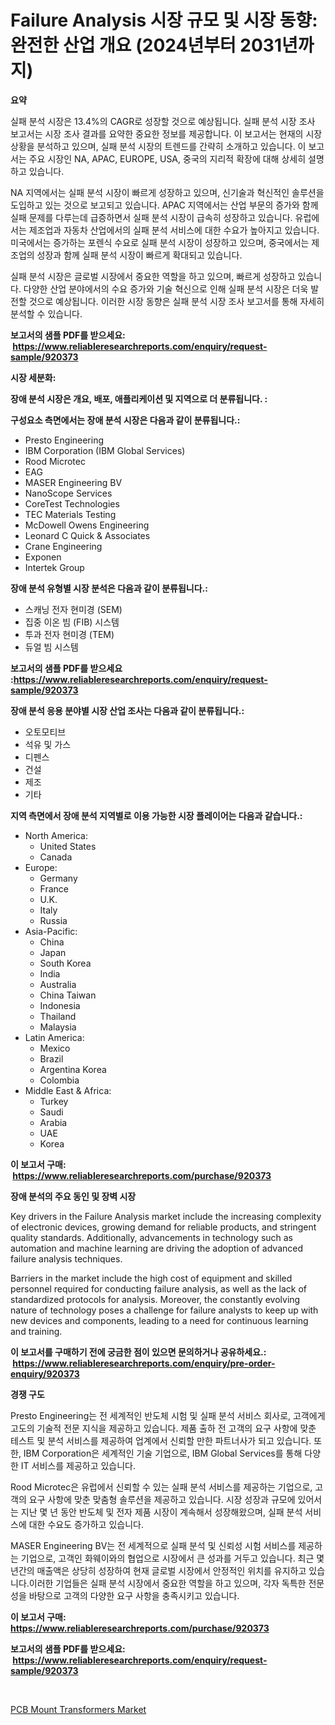 <p><h1>Failure Analysis 시장 규모 및 시장 동향: 완전한 산업 개요 (2024년부터 2031년까지)</h1></p><p><strong>요약</strong></p>
<p><p>실패 분석 시장은 13.4%의 CAGR로 성장할 것으로 예상됩니다. 실패 분석 시장 조사 보고서는 시장 조사 결과를 요약한 중요한 정보를 제공합니다. 이 보고서는 현재의 시장 상황을 분석하고 있으며, 실패 분석 시장의 트렌드를 간략히 소개하고 있습니다. 이 보고서는 주요 시장인 NA, APAC, EUROPE, USA, 중국의 지리적 확장에 대해 상세히 설명하고 있습니다.</p><p>NA 지역에서는 실패 분석 시장이 빠르게 성장하고 있으며, 신기술과 혁신적인 솔루션을 도입하고 있는 것으로 보고되고 있습니다. APAC 지역에서는 산업 부문의 증가와 함께 실패 문제를 다루는데 급증하면서 실패 분석 시장이 급속히 성장하고 있습니다. 유럽에서는 제조업과 자동차 산업에서의 실패 분석 서비스에 대한 수요가 높아지고 있습니다. 미국에서는 증가하는 포렌식 수요로 실패 분석 시장이 성장하고 있으며, 중국에서는 제조업의 성장과 함께 실패 분석 시장이 빠르게 확대되고 있습니다.</p><p>실패 분석 시장은 글로벌 시장에서 중요한 역할을 하고 있으며, 빠르게 성장하고 있습니다. 다양한 산업 분야에서의 수요 증가와 기술 혁신으로 인해 실패 분석 시장은 더욱 발전할 것으로 예상됩니다. 이러한 시장 동향은 실패 분석 시장 조사 보고서를 통해 자세히 분석할 수 있습니다.</p></p>
<p><strong>보고서의 샘플 PDF를 받으세요: &nbsp;<a href="https://www.reliableresearchreports.com/enquiry/request-sample/920373">https://www.reliableresearchreports.com/enquiry/request-sample/920373</a></strong></p>
<p><strong>시장 세분화:</strong></p>
<p><strong> 장애 분석 시장은 개요, 배포, 애플리케이션 및 지역으로 더 분류됩니다. :</strong></p>
<p><strong>구성요소 측면에서는 장애 분석 시장은 다음과 같이 분류됩니다.:</strong></p>
<p><ul><li>Presto Engineering</li><li>IBM Corporation (IBM Global Services)</li><li>Rood Microtec</li><li>EAG</li><li>MASER Engineering BV</li><li>NanoScope Services</li><li>CoreTest Technologies</li><li>TEC Materials Testing</li><li>McDowell Owens Engineering</li><li>Leonard C Quick & Associates</li><li>Crane Engineering</li><li>Exponen</li><li>Intertek Group</li></ul></p>
<p><strong> 장애 분석 유형별 시장 분석은 다음과 같이 분류됩니다.:</strong></p>
<p><ul><li>스캐닝 전자 현미경 (SEM)</li><li>집중 이온 빔 (FIB) 시스템</li><li>투과 전자 현미경 (TEM)</li><li>듀얼 빔 시스템</li></ul></p>
<p><strong>보고서의 샘플 PDF를 받으세요 :<a href="https://www.reliableresearchreports.com/enquiry/request-sample/920373">https://www.reliableresearchreports.com/enquiry/request-sample/920373</a></strong></p>
<p><strong> 장애 분석 응용 분야별 시장 산업 조사는 다음과 같이 분류됩니다.:</strong></p>
<p><ul><li>오토모티브</li><li>석유 및 가스</li><li>디펜스</li><li>건설</li><li>제조</li><li>기타</li></ul></p>
<p><strong>지역 측면에서 장애 분석 지역별로 이용 가능한 시장 플레이어는 다음과 같습니다.:</strong></p>
<p><ul>
    <li>
        North America:
        <ul>
            <li>United States</li>
            <li>Canada</li>
        </ul>
    </li>
    <li>
        Europe:
        <ul>
            <li>Germany</li>
            <li>France</li>
            <li>U.K.</li>
            <li>Italy</li>
            <li>Russia</li>
        </ul>
    </li>
    <li>
        Asia-Pacific:
        <ul>
            <li>China</li>
            <li>Japan</li>
            <li>South Korea</li>
            <li>India</li>
            <li>Australia</li>
            <li>China Taiwan</li>
            <li>Indonesia</li>
            <li>Thailand</li>
            <li>Malaysia</li>
        </ul>
    </li>
    <li>
        Latin America:
        <ul>
            <li>Mexico</li>
            <li>Brazil</li>
            <li>Argentina Korea</li>
            <li>Colombia</li>
        </ul>
    </li>
    <li>
        Middle East & Africa:
        <ul>
            <li>Turkey</li>
            <li>Saudi</li>
            <li>Arabia</li>
            <li>UAE</li>
            <li>Korea</li>
        </ul>
    </li>
    </ul></p>
<p><strong>이 보고서 구매: &nbsp;<a href="https://www.reliableresearchreports.com/purchase/920373">https://www.reliableresearchreports.com/purchase/920373</a></strong></p>
<p><strong>장애 분석의 주요 동인 및 장벽 시장</strong></p>
<p><p>Key drivers in the Failure Analysis market include the increasing complexity of electronic devices, growing demand for reliable products, and stringent quality standards. Additionally, advancements in technology such as automation and machine learning are driving the adoption of advanced failure analysis techniques.</p><p>Barriers in the market include the high cost of equipment and skilled personnel required for conducting failure analysis, as well as the lack of standardized protocols for analysis. Moreover, the constantly evolving nature of technology poses a challenge for failure analysts to keep up with new devices and components, leading to a need for continuous learning and training.</p></p>
<p><strong>이 보고서를 구매하기 전에 궁금한 점이 있으면 문의하거나 공유하세요.: &nbsp;<a href="https://www.reliableresearchreports.com/enquiry/pre-order-enquiry/920373">https://www.reliableresearchreports.com/enquiry/pre-order-enquiry/920373</a></strong></p>
<p><strong>경쟁 구도</strong></p>
<p><p>Presto Engineering는 전 세계적인 반도체 시험 및 실패 분석 서비스 회사로, 고객에게 고도의 기술적 전문 지식을 제공하고 있습니다. 제품 출하 전 고객의 요구 사항에 맞춘 테스트 및 분석 서비스를 제공하여 업계에서 신뢰할 만한 파트너사가 되고 있습니다. 또한, IBM Corporation은 세계적인 기술 기업으로, IBM Global Services를 통해 다양한 IT 서비스를 제공하고 있습니다.</p><p>Rood Microtec은 유럽에서 신뢰할 수 있는 실패 분석 서비스를 제공하는 기업으로, 고객의 요구 사항에 맞춘 맞춤형 솔루션을 제공하고 있습니다. 시장 성장과 규모에 있어서는 지난 몇 년 동안 반도체 및 전자 제품 시장이 계속해서 성장해왔으며, 실패 분석 서비스에 대한 수요도 증가하고 있습니다.</p><p>MASER Engineering BV는 전 세계적으로 실패 분석 및 신뢰성 시험 서비스를 제공하는 기업으로, 고객인 화웨이와의 협업으로 시장에서 큰 성과를 거두고 있습니다. 최근 몇 년간의 매출액은 상당히 성장하여 현재 글로벌 시장에서 안정적인 위치를 유지하고 있습니다.이러한 기업들은 실패 분석 시장에서 중요한 역할을 하고 있으며, 각자 독특한 전문성을 바탕으로 고객의 다양한 요구 사항을 충족시키고 있습니다.</p></p>
<p><strong>이 보고서 구매: &nbsp; <a href="https://www.reliableresearchreports.com/purchase/920373">https://www.reliableresearchreports.com/purchase/920373</a></strong></p>
<p><strong>보고서의 샘플 PDF를 받으세요: &nbsp;<a href="https://www.reliableresearchreports.com/enquiry/request-sample/920373">https://www.reliableresearchreports.com/enquiry/request-sample/920373</a></strong><strong></strong></p>
<p>&nbsp;</p>
<p><p><a href="https://issuu.com/reportprime-2/docs/pcb-mount-transformers-market-size-2030.pptx">PCB Mount Transformers Market</a></p></p>